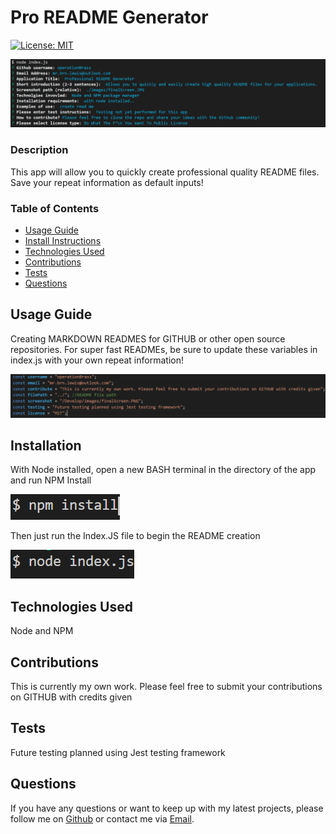 # Pro README Generator


  [![License: MIT](https://img.shields.io/badge/License-MIT-yellow.svg)](https://opensource.org/licenses/MIT)


  ![Pro README Generator](./Develop/images/finalScreen.PNG)


          
### Description 

This app will allow you to quickly create professional quality README files. Save your repeat information as default inputs! 


### Table of Contents

* [Usage Guide](#Usage-Guide)
* [Install Instructions](#Installation)
* [Technologies Used](#Technologies-Used)
* [Contributions](#Contributions)
* [Tests](#Tests)
* [Questions](#Questions)


## Usage Guide 

Creating MARKDOWN READMES for GITHUB or other open source repositories. For super fast READMEs, be sure to update these variables in index.js with your own repeat information!

  ![defaults](./Develop/images/userDefaults.PNG)


## Installation 

With Node installed, open a new BASH terminal in the directory of the app and run NPM Install

  ![NPM Install](./Develop/images/npm.PNG)

Then just run the Index.JS file to begin the README creation 

  ![run](./Develop/images/windowsLaunch.PNG)


## Technologies Used 

Node and NPM


## Contributions 

This is currently my own work. Please feel free to submit your contributions on GITHUB with credits given

## Tests 

Future testing planned using Jest testing framework

## Questions 

If you have any questions or want to keep up with my latest projects, please follow me on [Github](http://www.github.com/operationBrass) or contact me via [Email](mr.brn.lewis@outlook.com). 
